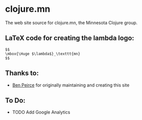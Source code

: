 # clojure.mn

The web site source for clojure.mn, the Minnesota Clojure group.

## LaTeX code for creating the lambda logo:
    $$
    \mbox{\Huge $\lambda$}_\texttt{mn}
    $$

## Thanks to:
* [Ben Peirce](http://bpeirce.me) for originally maintaining and creating this site

## To Do:
* TODO Add Google Analytics
